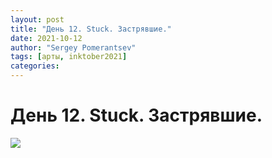 ```yaml
---
layout: post
title: "День 12. Stuck. Застрявшие."
date: 2021-10-12
author: "Sergey Pomerantsev"
tags: [арты, inktober2021]
categories:
---
```


# День 12. Stuck. Застрявшие.

![](/images/_inktober21-12.jpg)
